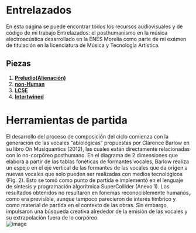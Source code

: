 



# Entrelazados

En esta página se puede encontrar todos los recursos audiovisuales y de código de mi trabajo Entrelazados: el posthumanismo en la música electroacústica desarrollado en la ENES Morelia como parte de mi exámen de titulación en la licenciatura de Música y Tecnología Artística.


## Piezas

1. [**Preludio(Alienación)**](pages/preludio.md)
3. [**non-Human**](pages/non-Human.md)
4. [**LCSE**](pages/LCSE.md)
5. [**Intertwined**](pages/intertwined.md)

# Herramientas de partida

El desarrollo del proceso de composición del ciclo comienza con la generación de las vocales “abiológicas” propuestas por Clarence Barlow en su libro On Musiquantics (2012), las cuales están directamente relacionadas con lo no-corpóreo posthumano. En el diagrama de 2 dimensiones que elabora a partir de las tablas fonéticas de formantes vocales, Barlow realiza un espejo en el eje vertical de las formantes  de las vocales que da origen a nuevas vocales que solo pueden ser realizadas con medios tecnológicos (Fig. 2). Esto se tomó como punto de partida e implementó en el lenguaje de síntesis y programación algorítmica SuperCollider (Anexo 1). Los resultados obtenidos no resultaron en fonemas reconociblemente humanos, como era previsible, aunque tampoco parecieron de interés tímbrico y como material de partida en el contexto de las obras. Sin embargo, impulsaron una búsqueda creativa alrededor de la emisión de las vocales y su extrapolación fuera de lo corpóreo.   
![image](https://user-images.githubusercontent.com/31640735/193425280-a291692b-c7ed-4235-8602-0d10199b88d1.png)

